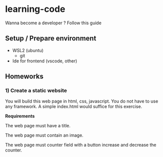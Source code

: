 # learning-code
Wanna become a developer ? Follow this guide


## Setup / Prepare environment
* WSL2 (ubuntu)
  * git
* Ide for frontend (vscode, other)

## Homeworks
### 1) Create a static website
You will build this web page in html, css, javascript. You do not have to use any framework. A simple index.html would suffice for this exercise. 

**Requirements**

The web page must have a title.

The web page must contain an image.

The web page must counter field with a button increase and decrease the counter.

